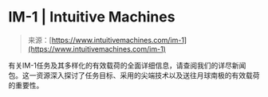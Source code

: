 <!--yml

category: 未分类

date: 2024-05-27 15:05:30

-->

# IM-1 | Intuitive Machines

> 来源：[https://www.intuitivemachines.com/im-1](https://www.intuitivemachines.com/im-1)

有关IM-1任务及其多样化的有效载荷的全面详细信息，请查阅我们的详尽新闻包。这一资源深入探讨了任务目标、采用的尖端技术以及送往月球南极的有效载荷的重要性。
